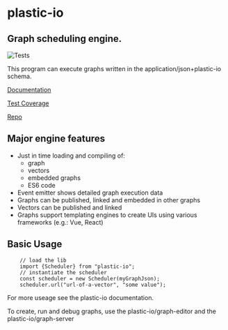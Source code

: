 # plastic-io

## Graph scheduling engine.

![Tests](https://github.com/plastic-io/plastic-io/workflows/Tests/badge.svg)

This program can execute graphs written in the application/json+plastic-io schema.

[Documentation](https://plastic-io.github.io/plastic-io/)

[Test Coverage](https://plastic-io.github.io/plastic-io/coverage/lcov-report/)

[Repo](https://github.com/plastic-io/plastic-io)


## Major engine features

* Just in time loading and compiling of:
    - graph
    - vectors
    - embedded graphs
    - ES6 code
* Event emitter shows detailed graph execution data
* Graphs can be published, linked and embedded in other graphs
* Vectors can be published and linked
* Graphs support templating engines to create UIs using various frameworks (e.g.: Vue, React)

## Basic Usage

```
    // load the lib
    import {Scheduler} from "plastic-io";
    // instantiate the scheduler
    const scheduler = new Scheduler(myGraphJson);
    scheduler.url("url-of-a-vector", "some value");
```

For more useage see the plastic-io documentation.

To create, run and debug graphs, use the plastic-io/graph-editor and the plastic-io/graph-server
